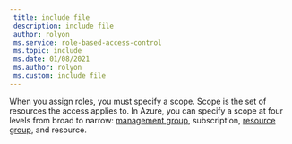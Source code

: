 ```yaml
---
 title: include file
 description: include file
 author: rolyon
 ms.service: role-based-access-control
 ms.topic: include
 ms.date: 01/08/2021
 ms.author: rolyon
 ms.custom: include file
---
```


When you assign roles, you must specify a scope. Scope is the set of resources the access applies to. In Azure, you can specify a scope at four levels from broad to narrow: [management group](../../articles/governance/management-groups/overview.md), subscription, [resource group](../../articles/azure-resource-manager/management/overview.md#resource-groups), and resource.